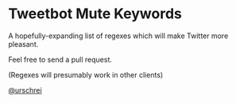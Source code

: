 # Tweetbot Mute Keywords #

A hopefully-expanding list of regexes which will make Twitter more pleasant.

Feel free to send a pull request.

(Regexes will presumably work in other clients)

[@urschrei](https://twitter.com/urschrei "Steph on Twitter")
